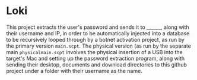 # Loki
This project extracts the user's password and sends it to ______, along with their username and IP, in order to be automatically injected into a database to be recursively looped through by a botnet activation project, as run by the primary version `main.scpt`. The physical version (as run by the separate main `physicalmain.scpt` involves the physical insertion of a USB into the target's Mac and setting up the password extraction program, along with sending their desktop, documents and download directories to this github project under a folder with their username as the name.
